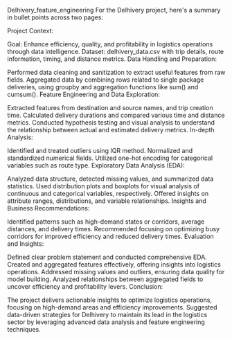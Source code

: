 Delhivery_feature_engineering
For the Delhivery project, here's a summary in bullet points across two pages:

Project Context:

Goal: Enhance efficiency, quality, and profitability in logistics operations through data intelligence.
Dataset: delhivery_data.csv with trip details, route information, timing, and distance metrics.
Data Handling and Preparation:

Performed data cleaning and sanitization to extract useful features from raw fields.
Aggregated data by combining rows related to single package deliveries, using groupby and aggregation functions like sum() and cumsum().
Feature Engineering and Data Exploration:

Extracted features from destination and source names, and trip creation time.
Calculated delivery durations and compared various time and distance metrics.
Conducted hypothesis testing and visual analysis to understand the relationship between actual and estimated delivery metrics.
In-depth Analysis:

Identified and treated outliers using IQR method.
Normalized and standardized numerical fields.
Utilized one-hot encoding for categorical variables such as route type.
Exploratory Data Analysis (EDA):

Analyzed data structure, detected missing values, and summarized data statistics.
Used distribution plots and boxplots for visual analysis of continuous and categorical variables, respectively.
Offered insights on attribute ranges, distributions, and variable relationships.
Insights and Business Recommendations:

Identified patterns such as high-demand states or corridors, average distances, and delivery times.
Recommended focusing on optimizing busy corridors for improved efficiency and reduced delivery times.
Evaluation and Insights:

Defined clear problem statement and conducted comprehensive EDA.
Created and aggregated features effectively, offering insights into logistics operations.
Addressed missing values and outliers, ensuring data quality for model building.
Analyzed relationships between aggregated fields to uncover efficiency and profitability levers.
Conclusion:

The project delivers actionable insights to optimize logistics operations, focusing on high-demand areas and efficiency improvements.
Suggested data-driven strategies for Delhivery to maintain its lead in the logistics sector by leveraging advanced data analysis and feature engineering techniques.
